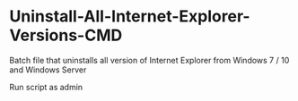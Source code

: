# Uninstall-All-Internet-Explorer-Versions-CMD
Batch file that uninstalls all version of Internet Explorer from Windows 7 / 10 and Windows Server

Run script as admin 
